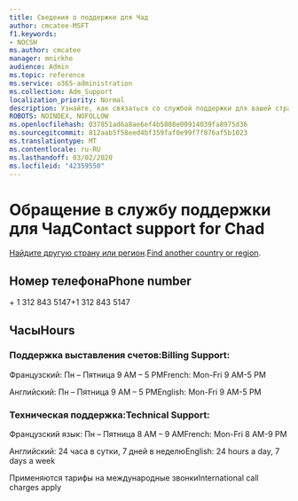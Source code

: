 ```yaml
---
title: Сведения о поддержке для Чад
author: cmcatee-MSFT
f1.keywords:
- NOCSH
ms.author: cmcatee
manager: mnirkhe
audience: Admin
ms.topic: reference
ms.service: o365-administration
ms.collection: Adm_Support
localization_priority: Normal
description: Узнайте, как связаться со службой поддержки для вашей страны или региона.
ROBOTS: NOINDEX, NOFOLLOW
ms.openlocfilehash: 037851ad6a8ae6ef4b5808e00914039fa8975d36
ms.sourcegitcommit: 812aab5f58eed4bf359faf0e99f7f876af5b1023
ms.translationtype: MT
ms.contentlocale: ru-RU
ms.lasthandoff: 03/02/2020
ms.locfileid: "42359550"
---
```

# <a name="contact-support-for-chad"></a><span data-ttu-id="c23f9-103">Обращение в службу поддержки для Чад</span><span class="sxs-lookup"><span data-stu-id="c23f9-103">Contact support for Chad</span></span>

<span data-ttu-id="c23f9-104">[Найдите другую страну или регион](../contact-support-for-business-products.md).</span><span class="sxs-lookup"><span data-stu-id="c23f9-104">[Find another country or region](../contact-support-for-business-products.md).</span></span>

## <a name="phone-number"></a><span data-ttu-id="c23f9-105">Номер телефона</span><span class="sxs-lookup"><span data-stu-id="c23f9-105">Phone number</span></span>
<span data-ttu-id="c23f9-106">+ 1 312 843 5147</span><span class="sxs-lookup"><span data-stu-id="c23f9-106">+1 312 843 5147</span></span>

## <a name="hours"></a><span data-ttu-id="c23f9-107">Часы</span><span class="sxs-lookup"><span data-stu-id="c23f9-107">Hours</span></span>
### <a name="billing-support"></a><span data-ttu-id="c23f9-108">Поддержка выставления счетов:</span><span class="sxs-lookup"><span data-stu-id="c23f9-108">Billing Support:</span></span>

<span data-ttu-id="c23f9-109">Французский: Пн – Пятница 9 AM – 5 PM</span><span class="sxs-lookup"><span data-stu-id="c23f9-109">French: Mon-Fri 9 AM-5 PM</span></span>

<span data-ttu-id="c23f9-110">Английский: Пн – Пятница 9 AM – 5 PM</span><span class="sxs-lookup"><span data-stu-id="c23f9-110">English: Mon-Fri 9 AM-5 PM</span></span>

### <a name="technical-support"></a><span data-ttu-id="c23f9-111">Техническая поддержка:</span><span class="sxs-lookup"><span data-stu-id="c23f9-111">Technical Support:</span></span>

<span data-ttu-id="c23f9-112">Французский язык: Пн – Пятница 8 AM – 9 AM</span><span class="sxs-lookup"><span data-stu-id="c23f9-112">French: Mon-Fri 8 AM-9 PM</span></span>

<span data-ttu-id="c23f9-113">Английский: 24 часа в сутки, 7 дней в неделю</span><span class="sxs-lookup"><span data-stu-id="c23f9-113">English: 24 hours a day, 7 days a week</span></span>

<span data-ttu-id="c23f9-114">Применяются тарифы на международные звонки</span><span class="sxs-lookup"><span data-stu-id="c23f9-114">International call charges apply</span></span>

